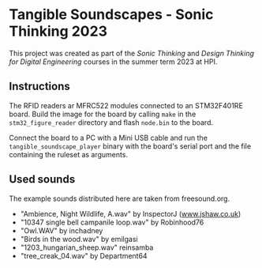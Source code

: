 # Tangible Soundscapes - Sonic Thinking 2023

This project was created as part of the *Sonic Thinking* and *Design Thinking for Digital Engineering* courses
in the summer term 2023 at HPI.

## Instructions

The RFID readers ar MFRC522 modules connected to an STM32F401RE board. Build the image for the board by calling
`make` in the `stm32_figure_reader` directory and flash `node.bin` to the board.

Connect the board to a PC with a Mini USB cable and run the `tangible_soundscape_player` binary with the board's serial
port and the file containing the ruleset as arguments.

## Used sounds

The example sounds distributed here are taken from freesound.org.

- "Ambience, Night Wildlife, A.wav" by InspectorJ (www.jshaw.co.uk)
- "10347 single bell campanile loop.wav" by Robinhood76
- "Owl.WAV" by inchadney
- "Birds in the wood.wav" by emilgasi
- "1203_hungarian_sheep.wav" reinsamba
- "tree_creak_04.wav" by Department64